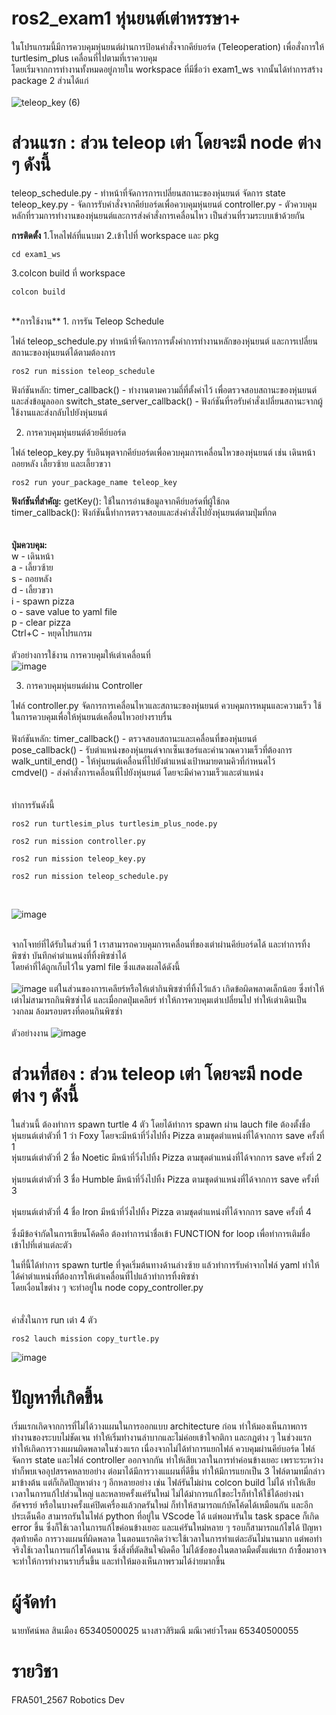 # ros2_exam1 หุ่นยนต์เต่าหรรษา+<br>
ในโปรแกรมนี้มีการควบคุมหุ่นยนต์ผ่านการป้อนคำสั่งจากคีย์บอร์ด (Teleoperation) เพื่อสั่งการให้ turtlesim_plus เคลื่อนที่ไปตามที่เราควบคุม <br>
โดยเริ่มจากการทำงานทั้งหมดอยู่ภายใน workspace ที่มีชื่อว่า exam1_ws จากนั้นได้ทำการสร้าง package 2 ส่วนได้แก่<br>
<br>![teleop_key (6)](https://github.com/user-attachments/assets/bbe3560c-e75a-4ddc-89dd-29f3c641d3f4)

# **ส่วนแรก** : ส่วน teleop เต่า โดยจะมี node ต่าง ๆ ดังนี้
  teleop_schedule.py - ทำหน้าที่จัดการการเปลี่ยนสถานะของหุ่นยนต์ จัดการ state 
  teleop_key.py - จัดการรับคำสั่งจากคีย์บอร์ดเพื่อควบคุมหุ่นยนต์
  controller.py - ตัวควบคุมหลักที่รวมการทำงานของหุ่นยนต์และการส่งคำสั่งการเคลื่อนไหว เป็นส่วนที่รวมระบบเข้าด้วยกัน

  
**การติดตั้ง**
1.โหลไฟล์ที่แนบมา
2.เข้าไปที่ workspace และ pkg
```
cd exam1_ws
```
3.colcon build ที่ workspace
```
colcon build
```
<br>
**การใช้งาน**
1. การรัน Teleop Schedule

ไฟล์ teleop_schedule.py ทำหน้าที่จัดการการตั้งค่าการทำงานหลักของหุ่นยนต์ และการเปลี่ยนสถานะของหุ่นยนต์ได้ตามต้องการ
```
ros2 run mission teleop_schedule
```

ฟังก์ชันหลัก:
    timer_callback() - ทำงานตามความถี่ที่ตั้งค่าไว้ เพื่อตรวจสอบสถานะของหุ่นยนต์และส่งข้อมูลออก
    switch_state_server_callback() - ฟังก์ชันที่รอรับคำสั่งเปลี่ยนสถานะจากผู้ใช้งานและส่งกลับไปยังหุ่นยนต์

2. การควบคุมหุ่นยนต์ด้วยคีย์บอร์ด

ไฟล์ teleop_key.py รับอินพุตจากคีย์บอร์ดเพื่อควบคุมการเคลื่อนไหวของหุ่นยนต์ เช่น เดินหน้า ถอยหลัง เลี้ยวซ้าย และเลี้ยวขวา
```
ros2 run your_package_name teleop_key
```

**ฟังก์ชันที่สำคัญ:**
  getKey(): ใช้ในการอ่านข้อมูลจากคีย์บอร์ดที่ผู้ใช้กด<br>
  timer_callback(): ฟังก์ชันนี้ทำการตรวจสอบและส่งคำสั่งไปยังหุ่นยนต์ตามปุ่มที่กด<br>
<br>
<br>**ปุ่มควบคุม:** <br>
    w - เดินหน้า<br>
    a - เลี้ยวซ้าย<br>
    s - ถอยหลัง<br>
    d - เลี้ยวขวา<br>
    i - spawn pizza<br>
    o - save value to yaml file<br>
    p - clear pizza <br>
    Ctrl+C - หยุดโปรแกรม<br><br>
ตัวอย่างการใช้งาน การควบคุมให้เต่าเคลื่อนที่ <br>
![image](https://github.com/user-attachments/assets/7a163466-f985-4b6f-8ca8-200b590d1ea5)

3. การควบคุมหุ่นยนต์ผ่าน Controller

ไฟล์ controller.py จัดการการเคลื่อนไหวและสถานะของหุ่นยนต์ ควบคุมการหมุนและความเร็ว ใช้ในการควบคุมเพื่อให้หุ่นยนต์เคลื่อนไหวอย่างราบรื่น<br>
<br>ฟังก์ชันหลัก:
    timer_callback() - ตรวจสอบสถานะและเคลื่อนที่ของหุ่นยนต์<br>
    pose_callback() - รับตำแหน่งของหุ่นยนต์จากเซ็นเซอร์และคำนวณความเร็วที่ต้องการ<br>
    walk_until_end() - ให้หุ่นยนต์เคลื่อนที่ไปยังตำแหน่งเป้าหมายตามคิวที่กำหนดไว้<br>
    cmdvel() - ส่งคำสั่งการเคลื่อนที่ไปยังหุ่นยนต์ โดยจะมีค่าความเร็วและตำแหน่ง<br><br>
<br>ทำการรันดังนี้
```
ros2 run turtlesim_plus turtlesim_plus_node.py
```
```
ros2 run mission controller.py
```
```
ros2 run mission teleop_key.py
```
```
ros2 run mission teleop_schedule.py
```
<br>

![image](https://github.com/user-attachments/assets/fb1a20a7-dcf0-46b5-a9c0-13352bd9898b)

<br>จากโจทย์ที่ได้รับในส่วนที่ 1  เราสามารถควบคุมการเคลื่อนที่ของเต่าผ่านคีย์บอร์ดได้ และทำการทิ้งพิซซ่า บันทึกค่าตำแหน่งที่ทิ้งพิซซ่าได้ <br> โดยค่าที่ได้ถูกเก็บไว้ใน yaml file ซึ่งแสดงผลได้ดังนี้<br>
<br>![image](https://github.com/user-attachments/assets/4ba71c06-2962-45ab-8f95-47b3f4546903)
แต่ในส่วนของการเคลียร์หรือให้เต่ากินพิซซ่าที่ทิ้งไว้แล้ว เกิดข้อผิดพลาดเล็กน้อย ซึ่งทำให้เต่าไม่สามารถกินพิซซ่าได้ และเมื่อกดปุ่มเคลียร์ ทำให้การควบคุมเต่าเปลี่ยนไป ทำให้เต่าเดินเป็นวงกลม ล้อมรอบตรงที่ตอนกินพิซซ่า<br>
<br>ตัวอย่างงาน ![image](https://github.com/user-attachments/assets/f2fc1413-b0c7-4733-9f01-b06b051ef7d3)




# **ส่วนที่สอง** : ส่วน teleop เต่า โดยจะมี node ต่าง ๆ ดังนี้
ในส่วนนี้ ต้องทำการ spawn turtle 4 ตัว โดยได้ทำการ spawn ผ่าน lauch file ต้องตั้งชื่อ<br>หุ่นยนต์เต่าตัวที่ 1 ว่า Foxy โดยจะมีหน้าที่วิ่งไปทิ้ง Pizza ตามชุดตำแหน่งที่ได้จากการ save ครั้งที่ 1
<br>หุ่นยนต์เต่าตัวที่ 2 ชื่อ Noetic มีหน้าที่วิ่งไปทิ้ง Pizza ตามชุดตำแหน่งที่ได้จากการ save ครั้งที่ 2<br>
<br>หุ่นยนต์เต่าตัวที่ 3 ชื่อ Humble มีหน้าที่วิ่งไปทิ้ง Pizza ตามชุดตำแหน่งที่ได้จากการ save ครั้งที่ 3<br>
<br>หุ่นยนต์เต่าตัวที่ 4 ชื่อ Iron มีหน้าที่วิ่งไปทิ้ง Pizza ตามชุดตำแหน่งที่ได้จากการ save ครั้งที่ 4<br>
<br>ซึ่งมีข้อจำกัดในการเขียนโค้ดคือ ต้องทำการนำชื่อเข้า FUNCTION for loop เพื่อทำการเติมชื่อเข้าไปที่เต่าแต่ละตัว<br>

ในที่นี้ได้ทำการ spawn turtle ที่จุดเริ่มต้นทางด้านล่างซ้าย แล้วทำการรับค่าจากไฟล์ yaml ทำให้ได้ค่าตำแหน่งที่ต้องการให้เต่าเคลื่อนที่ไปแล้วทำการทิ้งพิซซ่า<br> โดยเงื่อนไขต่าง ๆ จะทำอยู่ใน node copy_controller.py<br>
<br>
<br>คำสั่งในการ run เต่า 4 ตัว
```
ros2 lauch mission copy_turtle.py
```
![image](https://github.com/user-attachments/assets/dafd4992-23c2-4f79-945f-ff5990dd0d9e)
<br>

# **ปัญหาที่เกิดขึ้น**
เริ่มแรกเกิดจากการที่ไม่ได้วางแผนในการออกแบบ architecture ก่อน ทำให้มองเห็นภาพการทำงานของระบบไม่ชัดเจน ทำให้เริ่มทำงานลำบากและไม่ค่อยเข้าใจกติกา และกฎต่าง ๆ ในช่วงแรก ทำให้เกิดการวางแผนผิดพลาดในช่วงแรก เนื่องจากไม่ได้ทำการแยกไฟล์ ควบคุมผ่านคีย์บอร์ด ไฟล์จัดการ state และไฟล์ controller ออกจากกัน ทำให้เสียเวลาในการทำค่อนข้างเยอะ เพราะระหว่างทำก็พบเจออุปสรรคหลายอย่าง ต่อมาได้มีการวางแแผนที่ดีขึ้น ทำให้มีการแยกเป็น 3 ไฟล์ตามทมี่กล่าวมาข้างต้น แต่ก็เกิดปัญหาต่าง ๆ อีกหลายอย่าง เช่น ไฟล์รันไม่ผ่าน colcon build ไม่ได้ ทำให้เสียเวลาในการแก้ไปส่วนใหญ่ และหลายครั้งแค่รันใหม่ ไม่ได้มำการแก้ไขอะไรก็ทำให้ใช้ได้อย่างน่าอัศจรรย์ หรือในบางครั้งแค่ปิดเครื่องแล้วกดรันใหม่ ก็ทำให้สามารถแก้บัคโค้ดได้เหมือนกัน และอีกประเด็นคือ สามารถรันในไฟล์ python ที่อยู่ใน VScode ได้ แต่พอมารันใน task space ก็เกิด error ขึ้น ซึ่งก็ใช้เวลาในการแก้ไขค่อนข้างเยอะ และแค่รันใหม่หลาย ๆ รอบก็สามารถแก้ไขได้ ปัญหาสุดท้ายคือ การวางแผนที่ผิดพลาด ในตอนแรกคิดว่าจะใช้เวลาในการทำแต่ละอันไม่นานมาก แต่พอทำจริงใช้เวลาในการแก้ไขโค้ดนาน ซึ่งสิ่งที่ตัดสินใจผิดคือ ไม่ได้ซ์้อของในตลาดมืดตั้งแต่แรก ถ้าซื้อมาอาจจะทำให้การทำงานราบรื่นขึ้น และทำให้มองเห็นภาพรวมได้ง่ายมากขึ้น



# **ผู้จัดทำ**
นายทัศน์พล สินเมือง 65340500025
นางสาวสิริมณี มณีเวศย์วโรดม 65340500055
<br>
# **รายวิชา** 
FRA501_2567 Robotics Dev
